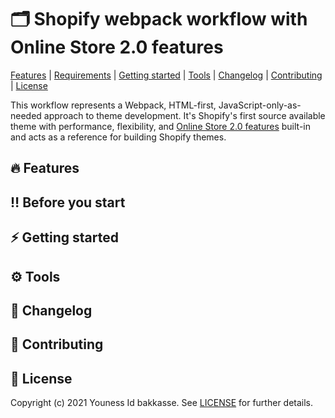 # 🗂 Shopify webpack workflow with Online Store 2.0 features

[Features](#features) |
[Requirements](#before-you-start) |
[Getting started](#getting-started) |
[Tools](#tools) |
[Changelog](#changelog) |
[Contributing](#contributing) |
[License](#license)

This workflow represents a Webpack, HTML-first, JavaScript-only-as-needed approach to theme development. It's Shopify's first source available theme with performance, flexibility, and [Online Store 2.0 features](https://www.shopify.com/partners/blog/shopify-online-store) built-in and acts as a reference for building Shopify themes.

## 🔥 Features

## ‼️ Before you start

## ⚡️ Getting started

## ⚙️ Tools

## 📝 Changelog

## 🙌 Contributing

## 📄 License

Copyright (c) 2021 Youness Id bakkasse. See [LICENSE](/LICENSE) for further details.
